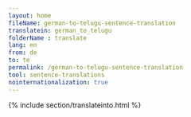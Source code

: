```yaml
---
layout: home
fileName: german-to-telugu-sentence-translation
translatein: german_to_telugu
folderName : translate
lang: en
from: de
to: te
permalink: /german-to-telugu-sentence-translation
tool: sentence-translations
nointernationalization: true
---
```

{% include section/translateinto.html %}

